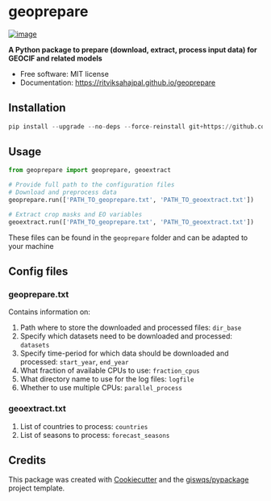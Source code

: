 # geoprepare


[![image](https://img.shields.io/pypi/v/geoprepare.svg)](https://pypi.python.org/pypi/geoprepare)


**A Python package to prepare (download, extract, process input data) for GEOCIF and related models**


-   Free software: MIT license
-   Documentation: https://ritviksahajpal.github.io/geoprepare

## Installation
```python
pip install --upgrade --no-deps --force-reinstall git+https://github.com/ritviksahajpal/geoprepare.git
```

## Usage
```python
from geoprepare import geoprepare, geoextract

# Provide full path to the configuration files
# Download and preprocess data
geoprepare.run(['PATH_TO_geoprepare.txt', 'PATH_TO_geoextract.txt'])

# Extract crop masks and EO variables
geoextract.run(['PATH_TO_geoprepare.txt', 'PATH_TO_geoextract.txt'])

```
These files can be found in the `geoprepare` folder and can be adapted to your machine

## Config files
### geoprepare.txt
Contains information on:
1. Path where to store the downloaded and processed files: `dir_base`
2. Specify which datasets need to be downloaded and processed: `datasets`
3. Specify time-period for which data should be downloaded and processed: `start_year`, `end_year`
4. What fraction of available CPUs to use: `fraction_cpus`
5. What directory name to use for the log files: `logfile`
6. Whether to use multiple CPUs: `parallel_process`


### geoextract.txt
1. List of countries to process: `countries`
2. List of seasons to process: `forecast_seasons`

## Credits

This package was created with [Cookiecutter](https://github.com/cookiecutter/cookiecutter) and the [giswqs/pypackage](https://github.com/giswqs/pypackage) project template.
